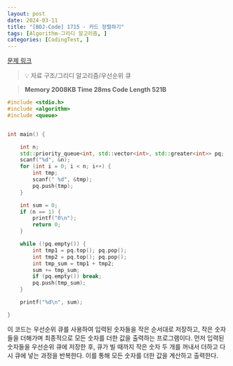 ```yaml
---
layout: post
date: 2024-03-11
title: "[BOJ-Code] 1715 - 카드 정렬하기"
tags: [Algorithm-그리디 알고리즘, ]
categories: [CodingTest, ]
---
```


[문제 링크](https://www.acmicpc.net/problem/1715)


> 💡 자료 구조/그리디 알고리즘/우선순위 큐


> **Memory   2008KB                                   Time   28ms                                Code Length   521B**


```c++
#include <stdio.h>
#include <algorithm>
#include <queue>


int main() {

	int n;
	std::priority_queue<int, std::vector<int>, std::greater<int>> pq;
	scanf("%d", &n);
	for (int i = 0; i < n; i++) {
		int tmp;
		scanf(" %d", &tmp);
		pq.push(tmp);
	}

	int sum = 0;
	if (n == 1) {
		printf("0\n");
		return 0;
	}

	while (!pq.empty()) {
		int tmp1 = pq.top(); pq.pop();
		int tmp2 = pq.top(); pq.pop();
		int tmp_sum = tmp1 + tmp2;
		sum += tmp_sum;
		if (pq.empty()) break;
		pq.push(tmp_sum);
	}

	printf("%d\n", sum);

}
```


이 코드는 우선순위 큐를 사용하여 입력된 숫자들을 작은 순서대로 저장하고, 작은 숫자들을 더해가며 최종적으로 모든 숫자를 더한 값을 출력하는 프로그램이다. 먼저 입력된 숫자들을 우선순위 큐에 저장한 후, 큐가 빌 때까지 작은 숫자 두 개를 꺼내서 더하고 다시 큐에 넣는 과정을 반복한다. 이를 통해 모든 숫자를 더한 값을 계산하고 출력한다.

